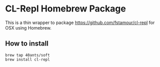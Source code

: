 CL-Repl Homebrew Package
========================

This is a thin wrapper to package https://github.com/fstamour/cl-repl for OSX using Homebrew.

How to install
--------------

```
brew tap 40ants/soft
brew install cl-repl
```
